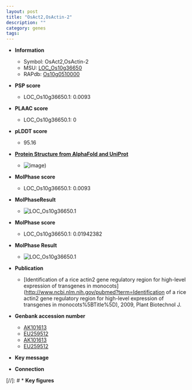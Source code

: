 ```yaml
---
layout: post
title: "OsAct2,OsActin-2"
description: ""
category: genes
tags: 
---
```


* **Information**  
    + Symbol: OsAct2,OsActin-2  
    + MSU: [LOC_Os10g36650](http://rice.plantbiology.msu.edu/cgi-bin/ORF_infopage.cgi?orf=LOC_Os10g36650)  
    + RAPdb: [Os10g0510000](http://rapdb.dna.affrc.go.jp/viewer/gbrowse_details/irgsp1?name=Os10g0510000)  

* **PSP score**  
    + LOC_Os10g36650.1: 0.0093 

* **PLAAC score**  
    + LOC_Os10g36650.1: 0 

* **pLDDT score**
    + 95.16

* **[Protein Structure from AlphaFold and UniProt](https://www.uniprot.org/uniprotkb/A3C6D7/entry#structure)**
    + ![image](https://ricepsp.github.io/images/A/AF-A3C6D7-F1.png))

* **MolPhase score**
    + LOC_Os10g36650.1: 0.0093

* **MolPhaseResult**
    + ![LOC_Os10g36650.1](https://ricepsp.github.io/pictures/LOC_Os10g/LOC_Os10g36650.1.png)

* **MolPhase score**
    + LOC_Os10g36650.1: 0.01942382

* **MolPhase Result**
    + ![LOC_Os10g36650.1](https://304243504.github.io/Pictures/LOC_Os10g/LOC_Os10g36650.1.png)

* **Publication**  
    + [Identification of a rice actin2 gene regulatory region for high-level expression of transgenes in monocots](http://www.ncbi.nlm.nih.gov/pubmed?term=Identification of a rice actin2 gene regulatory region for high-level expression of transgenes in monocots%5BTitle%5D), 2009, Plant Biotechnol J.

* **Genbank accession number**  
    + [AK101613](http://www.ncbi.nlm.nih.gov/nuccore/AK101613)
    + [EU259512](http://www.ncbi.nlm.nih.gov/nuccore/EU259512)
    + [AK101613](http://www.ncbi.nlm.nih.gov/nuccore/AK101613)
    + [EU259512](http://www.ncbi.nlm.nih.gov/nuccore/EU259512)

* **Key message**  

* **Connection**  

[//]: # * **Key figures**  


